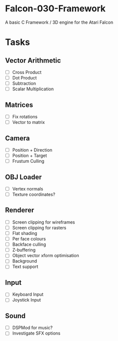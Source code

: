 # Falcon-030-Framework
A basic C Framework / 3D engine for the Atari Falcon

# Tasks

## Vector Arithmetic

- [ ] Cross Product
- [ ] Dot Product
- [ ] Subtraction
- [ ] Scalar Multiplication

## Matrices

- [ ] Fix rotations
- [ ] Vector to matrix

## Camera

- [ ] Position + Direction
- [ ] Position + Target
- [ ] Frustum Culling

## OBJ Loader

- [ ] Vertex normals
- [ ] Texture coordinates?

## Renderer

- [ ] Screen clipping for wireframes
- [ ] Screen clipping for rasters
- [ ] Flat shading
- [ ] Per face colours
- [ ] Backface culling
- [ ] Z-buffering
- [ ] Object vector xform optimisation
- [ ] Background
- [ ] Text support

## Input

- [ ] Keyboard Input
- [ ] Joystick Input

## Sound
- [ ] DSPMod for music?
- [ ] Investigate SFX options
